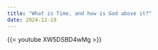 ```yaml
---
title: "What is Time, and how is God above it?"
date: 2024-12-19
---
```


{{< youtube XW5DSBD4wMg >}}
